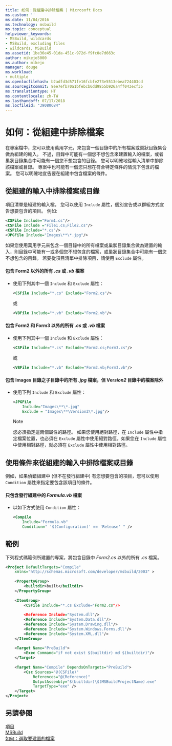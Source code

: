 ```yaml
---
title: 如何：從組建中排除檔案 | Microsoft Docs
ms.custom: ''
ms.date: 11/04/2016
ms.technology: msbuild
ms.topic: conceptual
helpviewer_keywords:
- MSBuild, wildcards
- MSBuild, excluding files
- wildcards, MSBuild
ms.assetid: 1be36e45-01da-451c-972d-f9fc0e7d663c
author: mikejo5000
ms.author: mikejo
manager: douge
ms.workload:
- multiple
ms.openlocfilehash: b2adfd3d571fe16fcbfe273e5513ebea724403cd
ms.sourcegitcommit: 8ee7efb70a1bfebcb6dd9855b926a4ff043ecf35
ms.translationtype: HT
ms.contentlocale: zh-TW
ms.lasthandoff: 07/17/2018
ms.locfileid: "39080684"
---
```

# <a name="how-to-exclude-files-from-the-build"></a>如何：從組建中排除檔案
在專案檔中，您可以使用萬用字元，來包含一個目錄中的所有檔案或巢狀目錄集合做為組建的輸入。 不過，目錄中可能有一個您不想包含來建置輸入的檔案，或者巢狀目錄集合中可能有一個您不想包含的目錄。 您可以明確地從輸入清單中排除該檔案或目錄。 專案中也可能有一個您只想在符合特定條件的情況下包含的檔案。 您可以明確地宣告要在組建中包含檔案的條件。  
  
## <a name="exclude-a-file-or-directory-from-the-inputs-for-a-build"></a>從組建的輸入中排除檔案或目錄  
 項目清單是組建的輸入檔。 您可以使用 `Include` 屬性，個別宣告或以群組方式宣告想要包含的項目。 例如:   
  
```xml  
<CSFile Include="Form1.cs"/>  
<CSFile Include ="File1.cs;File2.cs"/>  
<CSFile Include="*.cs"/>  
<JPGFile Include="Images\**\*.jpg"/>  
```  
  
 如果您使用萬用字元來包含一個目錄中的所有檔案或巢狀目錄集合做為建置的輸入，則目錄中可能有一或多個您不想包含的檔案，或巢狀目錄集合中可能有一個您不想包含的目錄。 若要從項目清單中排除項目，請使用 `Exclude` 屬性。  
  
#### <a name="to-include-all-cs-or-vb-files-except-form2"></a>包含 Form2 以外的所有 *.cs* 或 *.vb* 檔案  
  
-   使用下列其中一個 `Include` 和 `Exclude` 屬性：  
  
    ```xml  
    <CSFile Include="*.cs" Exclude="Form2.cs"/>  
    ```  
  
    或
  
    ```xml  
    <VBFile Include="*.vb" Exclude="Form2.vb"/>  
    ```  
  
#### <a name="to-include-all-cs-or-vb-files-except-form2-and-form3"></a>包含 Form2 和 Form3 以外的所有 *.cs* 或 *.vb* 檔案  
  
-   使用下列其中一個 `Include` 和 `Exclude` 屬性：  
  
    ```xml  
    <CSFile Include="*.cs" Exclude="Form2.cs;Form3.cs"/>  
    ```  
  
    或
  
    ```xml  
    <VBFile Include="*.vb" Exclude="Form2.vb;Form3.vb"/>  
    ```  
  
#### <a name="to-include-all-jpg-files-in-subdirectories-of-the-images-directory-except-those-in-the-version2-directory"></a>包含 Images 目錄之子目錄中的所有 *.jpg* 檔案，但 Ver*sion2* 目錄中的檔案除外  
  
-   使用下列 `Include` 和 `Exclude` 屬性：  
  
    ```xml  
    <JPGFile  
        Include="Images\**\*.jpg"  
        Exclude = "Images\**\Version2\*.jpg"/>  
    ```  
  
    > [!NOTE]
    >  您必須指定這兩個屬性的路徑。 如果您使用絕對路徑，在 `Include` 屬性中指定檔案位置，也必須在 `Exclude` 屬性中使用絕對路徑。如果您在 `Include` 屬性中使用相對路徑，就必須在 `Exclude` 屬性中使用相對路徑。  
  
## <a name="use-conditions-to-exclude-a-file-or-directory-from-the-inputs-for-a-build"></a>使用條件來從組建的輸入中排除檔案或目錄  
 例如，如果偵錯組建中 (但不在發行組建中) 有您想要包含的項目，您可以使用 `Condition` 屬性來指定要包含該項目的條件。  
  
#### <a name="to-include-the-file-formulavb-only-in-release-builds"></a>只包含發行組建中的 *Formula.vb* 檔案  
  
-   以如下方式使用 `Condition` 屬性：  
  
    ```xml  
    <Compile  
        Include="Formula.vb"  
        Condition=" '$(Configuration)' == 'Release' " />  
    ```  
  
## <a name="example"></a>範例  
 下列程式碼範例所建置的專案，將包含目錄中 *Form2.cs* 以外的所有 *.cs* 檔案。  
  
```xml  
<Project DefaultTargets="Compile"  
    xmlns="http://schemas.microsoft.com/developer/msbuild/2003" >  
  
    <PropertyGroup>  
        <builtdir>built</builtdir>  
    </PropertyGroup>  
  
    <ItemGroup>  
        <CSFile Include="*.cs Exclude="Form2.cs"/>  
  
        <Reference Include="System.dll"/>  
        <Reference Include="System.Data.dll"/>  
        <Reference Include="System.Drawing.dll"/>  
        <Reference Include="System.Windows.Forms.dll"/>  
        <Reference Include="System.XML.dll"/>  
    </ItemGroup>  
  
    <Target Name="PreBuild">  
        <Exec Command="if not exist $(builtdir) md $(builtdir)"/>  
    </Target>  
  
    <Target Name="Compile" DependsOnTargets="PreBuild">  
        <Csc Sources="@(CSFile)"  
            References="@(Reference)"  
            OutputAssembly="$(builtdir)\$(MSBuildProjectName).exe"  
            TargetType="exe" />  
    </Target>  
</Project>  
```  
  
## <a name="see-also"></a>另請參閱  
 [項目](../msbuild/msbuild-items.md)   
 [MSBuild](../msbuild/msbuild.md)   
 [如何：選取要建置的檔案](../msbuild/how-to-select-the-files-to-build.md)   
